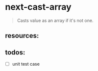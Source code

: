 # next-cast-array
> Casts value as an array if it&#39;s not one.


## resources:

## todos:
- [ ] unit test case
